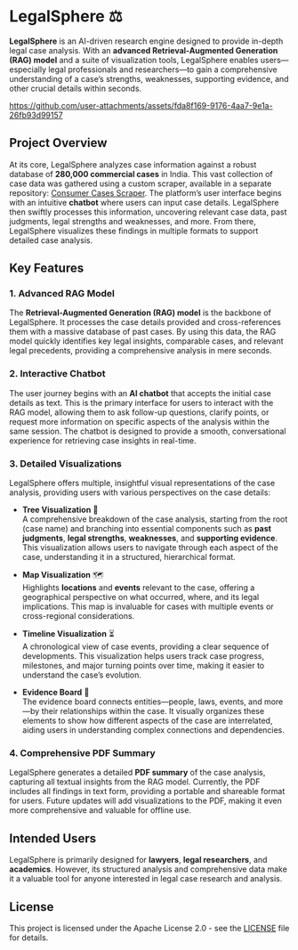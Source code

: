

# LegalSphere ⚖️

**LegalSphere** is an AI-driven research engine designed to provide in-depth legal case analysis. With an **advanced Retrieval-Augmented Generation (RAG) model** and a suite of visualization tools, LegalSphere enables users—especially legal professionals and researchers—to gain a comprehensive understanding of a case’s strengths, weaknesses, supporting evidence, and other crucial details within seconds.






https://github.com/user-attachments/assets/fda8f169-9176-4aa7-9e1a-26fb93d99157




## Project Overview

At its core, LegalSphere analyzes case information against a robust database of **280,000 commercial cases** in India. This vast collection of case data was gathered using a custom scraper, available in a separate repository: [Consumer Cases Scraper](https://github.com/sarfarajansari/consumerCasesScraper). The platform’s user interface begins with an intuitive **chatbot** where users can input case details. LegalSphere then swiftly processes this information, uncovering relevant case data, past judgments, legal strengths and weaknesses, and more. From there, LegalSphere visualizes these findings in multiple formats to support detailed case analysis.

## Key Features

### 1. Advanced RAG Model
The **Retrieval-Augmented Generation (RAG) model** is the backbone of LegalSphere. It processes the case details provided and cross-references them with a massive database of past cases. By using this data, the RAG model quickly identifies key legal insights, comparable cases, and relevant legal precedents, providing a comprehensive analysis in mere seconds.

### 2. Interactive Chatbot
The user journey begins with an **AI chatbot** that accepts the initial case details as text. This is the primary interface for users to interact with the RAG model, allowing them to ask follow-up questions, clarify points, or request more information on specific aspects of the analysis within the same session. The chatbot is designed to provide a smooth, conversational experience for retrieving case insights in real-time.

### 3. Detailed Visualizations
LegalSphere offers multiple, insightful visual representations of the case analysis, providing users with various perspectives on the case details:

- **Tree Visualization** 🌳  
  A comprehensive breakdown of the case analysis, starting from the root (case name) and branching into essential components such as **past judgments**, **legal strengths**, **weaknesses**, and **supporting evidence**. This visualization allows users to navigate through each aspect of the case, understanding it in a structured, hierarchical format.

- **Map Visualization** 🗺️  
  Highlights **locations** and **events** relevant to the case, offering a geographical perspective on what occurred, where, and its legal implications. This map is invaluable for cases with multiple events or cross-regional considerations.

- **Timeline Visualization** ⏳  
  A chronological view of case events, providing a clear sequence of developments. This visualization helps users track case progress, milestones, and major turning points over time, making it easier to understand the case’s evolution.

- **Evidence Board** 🔗  
  The evidence board connects entities—people, laws, events, and more—by their relationships within the case. It visually organizes these elements to show how different aspects of the case are interrelated, aiding users in understanding complex connections and dependencies.

### 4. Comprehensive PDF Summary
LegalSphere generates a detailed **PDF summary** of the case analysis, capturing all textual insights from the RAG model. Currently, the PDF includes all findings in text form, providing a portable and shareable format for users. Future updates will add visualizations to the PDF, making it even more comprehensive and valuable for offline use.

## Intended Users
LegalSphere is primarily designed for **lawyers**, **legal researchers**, and **academics**. However, its structured analysis and comprehensive data make it a valuable tool for anyone interested in legal case research and analysis.


## License

This project is licensed under the Apache License 2.0 - see the [LICENSE](LICENSE) file for details.

